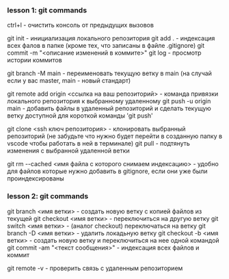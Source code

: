 ### lesson 1: git commands


ctrl+l - очистить консоль от предыдущих вызовов

git init - инициализация локального репозитория
git add . - индексация всех фалов в папке (кроме тех, что записаны в файле .gitignore)
git commit -m "<описание изменений в коммите>"
git log - просмотр истории коммитов

git branch -M main - переименовать текущую ветку в main (на случай если у вас master, main - новый стандарт)

git remote add origin <ссылка на ваш репозиторий> - команда привязки локального репозитория к выбранному удаленному
git push -u origin main - добавить файлы в удаленный репозиторий и сделать текущую ветку доступной для короткой команды 'git push'

git clone  <ssh ключ репозитория> - клонировать выбранный репозиторий (не забудьте что нужно будет перейти в созданную папку в vscode чтобы работать в ней в терминале)
git pull - подтянуть изменения с выбранной удаленной ветки

git rm --cached <имя файла с которого снимаем индексацию> - удобно для файлов которые нужно добавить в gitignore, если они уже были проиндексированы


### lesson 2: git commands

git branch <имя ветки> - создать новую ветку с копией файлов из текущей
git checkout <имя ветки> - переключиться на другую ветку
git switch <имя ветки> - (аналог checkout) переключаться на ветку
git branch -D <имя ветки> - удалить локадьную ветку
git checkout -b <имя ветки> - создать новую ветку и переключиться на нее одной командой
git commit -am "<текст сообщения>" - индексация всех файлов и коммит

git remote -v - проверить связь с удаленным репозиторием
